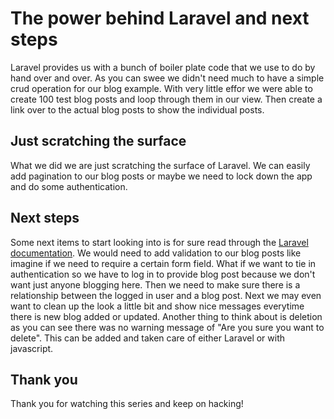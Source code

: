 # The power behind Laravel and next steps

Laravel provides us with a bunch of boiler plate code that we use to do by hand over and over.  As you can swee we didn't need much to have a simple crud operation for our blog example. With very little effor we were able to create 100 test blog posts and loop through them in our view. Then create a link over to the actual blog posts to show the individual posts.

## Just scratching the surface

What we did we are just scratching the surface of Laravel. We can easily add pagination to our blog posts or maybe we need to lock down the app and do some authentication.

## Next steps

Some next items to start looking into is for sure read through the [Laravel documentation](https://laravel.com/docs/5.2). We would need to add validation to our blog posts like imagine if we need to require a certain form field. What if we want to tie in authentication so we have to log in to provide blog post because we don't want just anyone blogging here. Then we need to make sure there is a relationship between the logged in user and a blog post. Next we may even want to clean up the look a little bit and show nice messages everytime there is new blog added or updated. Another thing to think about is deletion as you can see there was no warning message of "Are you sure you want to delete". This can be added and taken care of either Laravel or with javascript.

## Thank you

Thank you for watching this series and keep on hacking!